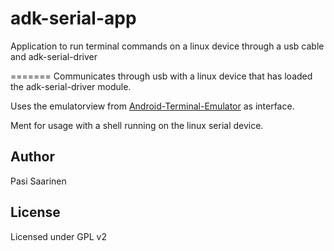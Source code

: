 # adk-serial-app
Application to run terminal commands on a linux device through a usb cable and adk-serial-driver

=======
Communicates through usb with a linux device that has loaded the adk-serial-driver module.

Uses the emulatorview from [Android-Terminal-Emulator](https://github.com/jackpal/Android-Terminal-Emulator) as interface.

Ment for usage with a shell running on the linux serial device.

Author 
---------------
Pasi Saarinen

License
---------------
Licensed under GPL v2 

